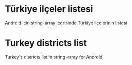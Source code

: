 # Türkiye ilçeler listesi
Android için string-array içerisinde Türkiye ilçelerinin listesi

# Turkey districts list
Turkey's districts list in string-array for Android
